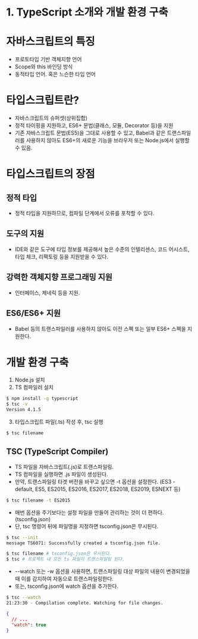 # 1. TypeScript 소개와 개발 환경 구축

# 자바스크립트의 특징

- 프로토타입 기반 객체지향 언어
- Scope와 this 바인딩 방식
- 동적타입 언어. 혹은 느슨한 타입 언어

# 타입스크립트란?

- 자바스크립트의 슈퍼셋(상위집합)
- 정적 타이핑을 지원하고, ES6+ 문법(클래스, 모듈, Decorator 등)을 지원
- 기존 자바스크립트 문법(ES5)을 그대로 사용할 수 있고, Babel과 같은 트랜스파일러를 사용하지 않아도 ES6+의 새로운 기능을 브라우저 또는 Node.js에서 실행할 수 있음.

# 타입스크립트의 장점

## 정적 타입

- 정적 타입을 지원하므로, 컴파일 단계에서 오류를 포착할 수 있다.

## 도구의 지원

- IDE와 같은 도구에 타입 정보를 제공해서 높은 수준의 인텔리센스, 코드 어시스트, 타입 체크, 리팩토링 등을 지원받을 수 있다.

## 강력한 객체지향 프로그래밍 지원

- 인터페이스, 제네릭 등을 지원.

## ES6/ES6+ 지원

- Babel 등의 트랜스파일러를 사용하지 않아도 이전 스펙 또는 일부 ES6+ 스펙을 지원한다.

# 개발 환경 구축

1. Node.js 설치
2. TS 컴파일러 설치

```bash
$ npm install -g typescript
$ tsc -v
Version 4.1.5
```

3. 타입스크립트 파일(.ts) 작성 후, tsc 실행

```bash
$ tsc filename
```

## TSC (TypeScript Compiler)

- TS 파일을 자바스크립트(.js)로 트랜스파일링.
- TS 컴파일을 실행하면 .js 파일이 생성된다.
- 만약, 트랜스파일링 타겟 버전을 바꾸고 싶으면 -t 옵션을 설정한다. (ES3 - default, ES5, ES2015, ES2016, ES2017, ES2018, ES2019, ESNEXT 등)

```bash
$ tsc filename -t ES2015
```

- 매번 옵션을 주기보다는 설정 파일을 만들어 관리하는 것이 더 편하다. (tsconfig.json)
- 단, tsc 명령어 뒤에 파일명을 지정하면 tsconfig.json은 무시된다.

```bash
$ tsc --init
message TS6071: Successfully created a tsconfig.json file.

$ tsc filename # tsconfig.json은 무시된다.
$ tsc # 프로젝트 내 모든 ts 파일이 트랜스파일링 된다.
```

- --watch 또는 -w 옵션을 사용하면, 트랜스파일링 대상 파일의 내용이 변경되었을 때 이를 감지하여 자동으로 트랜스파일링한다.
- 또는, tsconfig.json에 watch 옵션을 추가한다.

```bash
$ tsc --watch
21:23:30 - Compilation complete. Watching for file changes.
```

```json
{
  // ...
  "watch": true
}
```
